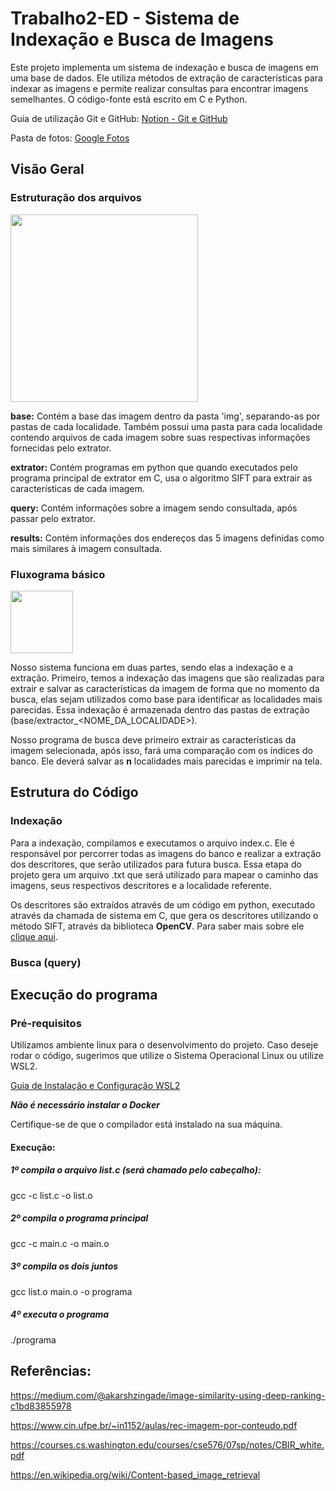 # Trabalho2-ED - Sistema de Indexação e Busca de Imagens

Este projeto implementa um sistema de indexação e busca de imagens em uma base de dados. Ele utiliza métodos de extração de características para indexar as imagens e permite realizar consultas para encontrar imagens semelhantes. O código-fonte está escrito em C e Python.

Guia de utilização Git e GitHub: [Notion - Git e GitHub](https://cerulean-papaya-41b.notion.site/Git-e-GitHub-872aa24d4e724846a2bf74b12f2975d0?pvs=4)

Pasta de fotos: [Google Fotos](https://drive.google.com/drive/folders/1yDnofym7c58yfE7_7hulKpd_RbGvPCDZ)

## Visão Geral
### Estruturação dos arquivos
<img src="https://github.com/laraguilar/Trabalho2-ED/assets/72893552/87494093-03c5-473b-aa5f-ed6d4d110e3f" height="300px"/>


**base:** Contém a base das imagem dentro da pasta 'img', separando-as por pastas de cada localidade. Também possui uma pasta para cada localidade contendo arquivos de cada imagem sobre suas respectivas informações fornecidas pelo extrator.

**extrator:** Contém programas em python que quando executados pelo programa principal de extrator em C, usa o algoritmo SIFT para extrair as características de cada imagem.

**query:** Contém informações sobre a imagem sendo consultada, após passar pelo extrator.

**results:** Contém informações dos endereços das 5 imagens definidas como mais similares à imagem consultada.

### Fluxograma básico
<img src="https://github.com/laraguilar/Trabalho2-ED/assets/72893552/61dc0e4d-ac87-4387-8e20-f1c74329ea89" height="100px"/>

Nosso sistema funciona em duas partes, sendo elas a indexação e a extração. Primeiro, temos a indexação das imagens que são realizadas para extrair e salvar as características da imagem de forma que no momento da busca, elas sejam utilizados como base para identificar as localidades mais parecidas. Essa indexação é armazenada dentro das pastas de extração (base/extractor_<NOME_DA_LOCALIDADE>).

Nosso programa de busca deve primeiro extrair as características da imagem selecionada, após isso, fará uma comparação com os índices do banco. Ele deverá salvar as **n** localidades mais parecidas e imprimir na tela. 

## Estrutura do Código

### Indexação
  Para a indexação, compilamos e executamos o arquivo index.c. Ele é responsável por percorrer todas as imagens do banco e realizar a extração dos descritores, que serão utilizados para futura busca. Essa etapa do projeto gera um arquivo .txt que será utilizado para mapear o caminho das imagens, seus respectivos descritores e a localidade referente.
  
  Os descritores são extraídos através de um código em python, executado através da chamada de sistema em C, que gera os descritores utilizando o método SIFT, através da biblioteca **OpenCV**. Para saber mais sobre ele [clique aqui](https://docs.opencv.org/4.x/da/df5/tutorial_py_sift_intro.html).

### Busca (query)



## Execução do programa

### Pré-requisitos
  Utilizamos ambiente linux para o desenvolvimento do projeto. Caso deseje rodar o código, sugerimos que utilize o Sistema Operacional Linux ou utilize WSL2.
  
  [Guia de Instalação e Configuração WSL2](https://drive.google.com/drive/folders/1yDnofym7c58yfE7_7hulKpd_RbGvPCDZ)
  
  ***Não é necessário instalar o Docker***

  Certifique-se de que o compilador está instalado na sua máquina.

#### Execução:

##### 1º compila o arquivo list.c (será chamado pelo cabeçalho):
gcc -c list.c -o list.o

##### 2º compila o programa principal
gcc -c main.c -o main.o

##### 3º compila os dois juntos
gcc list.o main.o -o programa

##### 4º executa o programa
./programa


## Referências: 

https://medium.com/@akarshzingade/image-similarity-using-deep-ranking-c1bd83855978

https://www.cin.ufpe.br/~in1152/aulas/rec-imagem-por-conteudo.pdf

https://courses.cs.washington.edu/courses/cse576/07sp/notes/CBIR_white.pdf

https://en.wikipedia.org/wiki/Content-based_image_retrieval




